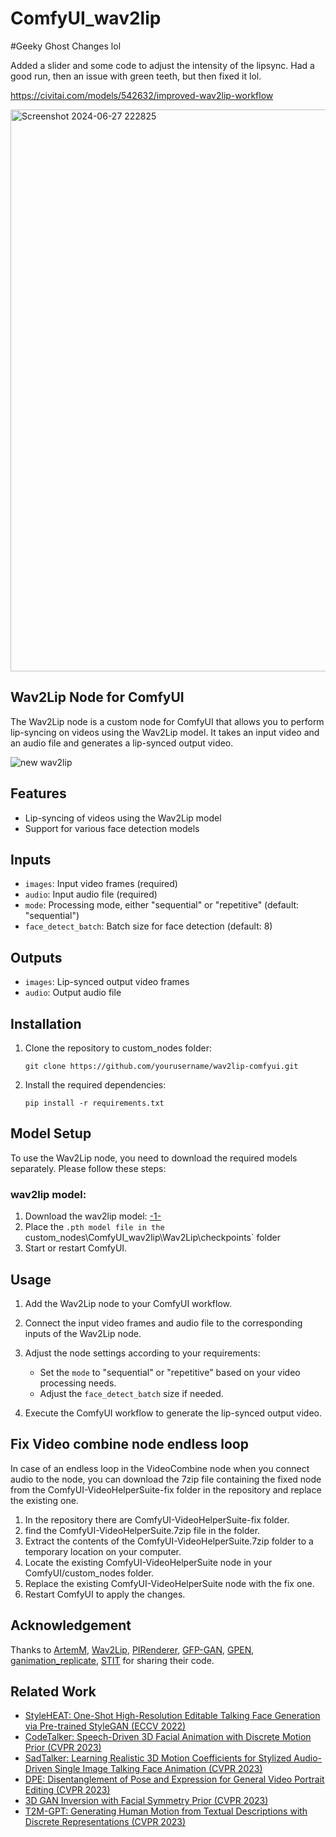 # ComfyUI_wav2lip

#Geeky Ghost Changes lol

Added a slider and some code to adjust the intensity of the lipsync. Had a good run, then an issue with green teeth, but then fixed it lol. 

https://civitai.com/models/542632/improved-wav2lip-workflow


<img width="899" alt="Screenshot 2024-06-27 222825" src="https://github.com/GeekyGhost/ComfyUI_wav2lip/assets/111990299/3de7f6b3-5096-4dc0-866c-f66b9a2459b7">





## Wav2Lip Node for ComfyUI

The Wav2Lip node is a custom node for ComfyUI that allows you to perform lip-syncing on videos using the Wav2Lip model. It takes an input video and an audio file and generates a lip-synced output video.

![new wav2lip](https://github.com/ShmuelRonen/ComfyUI_wav2lip/assets/80190186/4edc7470-071d-4b26-9369-cfc17866968a)



## Features

- Lip-syncing of videos using the Wav2Lip model
- Support for various face detection models

## Inputs

- `images`: Input video frames (required)
- `audio`: Input audio file (required)
- `mode`: Processing mode, either "sequential" or "repetitive" (default: "sequential")
- `face_detect_batch`: Batch size for face detection (default: 8)

## Outputs

- `images`: Lip-synced output video frames
- `audio`: Output audio file

## Installation

1. Clone the repository to custom_nodes folder:
   ```
   git clone https://github.com/yourusername/wav2lip-comfyui.git
   ```

2. Install the required dependencies:
   ```
   pip install -r requirements.txt
   ```

## Model Setup

To use the Wav2Lip node, you need to download the required models separately. Please follow these steps:

### wav2lip model:

1. Download the wav2lip model: [-1-](https://huggingface.co/Nekochu/Wav2Lip/resolve/main/wav2lip_gan.pth?download=true) 
2. Place the `.pth model file in the `custom_nodes\ComfyUI_wav2lip\Wav2Lip\checkpoints` folder
3. Start or restart ComfyUI.

## Usage

1. Add the Wav2Lip node to your ComfyUI workflow.

2. Connect the input video frames and audio file to the corresponding inputs of the Wav2Lip node.

3. Adjust the node settings according to your requirements:
   - Set the `mode` to "sequential" or "repetitive" based on your video processing needs.
   - Adjust the `face_detect_batch` size if needed.

4. Execute the ComfyUI workflow to generate the lip-synced output video.

## Fix Video combine node endless loop

In case of an endless loop in the VideoCombine node when you connect audio to the node, you can download the 7zip file containing the fixed node from the ComfyUI-VideoHelperSuite-fix folder in the repository and replace the existing one.

1. In the repository there are ComfyUI-VideoHelperSuite-fix folder.
2. find the ComfyUI-VideoHelperSuite.7zip file in the folder.
3. Extract the contents of the ComfyUI-VideoHelperSuite.7zip folder to a temporary location on your computer.
4. Locate the existing ComfyUI-VideoHelperSuite node in your ComfyUI/custom_nodes folder.
5. Replace the existing ComfyUI-VideoHelperSuite node with the fix one.
6. Restart ComfyUI to apply the changes.


## Acknowledgement
Thanks to
[ArtemM](https://github.com/mav-rik),
[Wav2Lip](https://github.com/Rudrabha/Wav2Lip),
[PIRenderer](https://github.com/RenYurui/PIRender), 
[GFP-GAN](https://github.com/TencentARC/GFPGAN), 
[GPEN](https://github.com/yangxy/GPEN),
[ganimation_replicate](https://github.com/donydchen/ganimation_replicate),
[STIT](https://github.com/rotemtzaban/STIT)
for sharing their code.


## Related Work
- [StyleHEAT: One-Shot High-Resolution Editable Talking Face Generation via Pre-trained StyleGAN (ECCV 2022)](https://github.com/FeiiYin/StyleHEAT)
- [CodeTalker: Speech-Driven 3D Facial Animation with Discrete Motion Prior (CVPR 2023)](https://github.com/Doubiiu/CodeTalker)
- [SadTalker: Learning Realistic 3D Motion Coefficients for Stylized Audio-Driven Single Image Talking Face Animation (CVPR 2023)](https://github.com/Winfredy/SadTalker)
- [DPE: Disentanglement of Pose and Expression for General Video Portrait Editing (CVPR 2023)](https://github.com/Carlyx/DPE)
- [3D GAN Inversion with Facial Symmetry Prior (CVPR 2023)](https://github.com/FeiiYin/SPI/)
- [T2M-GPT: Generating Human Motion from Textual Descriptions with Discrete Representations (CVPR 2023)](https://github.com/Mael-zys/T2M-GPT)


